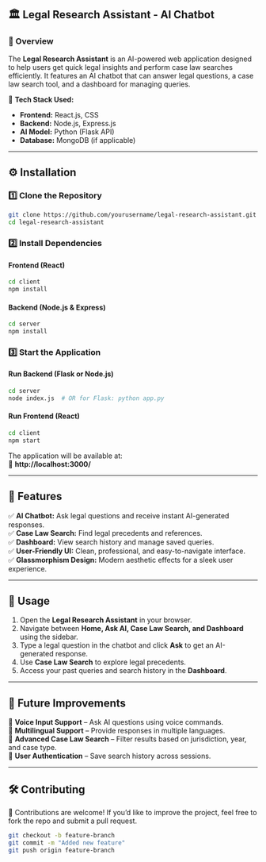 ## 🏛️ Legal Research Assistant - AI Chatbot  

### 📖 Overview  
The **Legal Research Assistant** is an AI-powered web application designed to help users get quick legal insights and perform case law searches efficiently. It features an AI chatbot that can answer legal questions, a case law search tool, and a dashboard for managing queries.  

🚀 **Tech Stack Used:**  
- **Frontend:** React.js, CSS  
- **Backend:** Node.js, Express.js  
- **AI Model:** Python (Flask API)  
- **Database:** MongoDB (if applicable)  

---

## ⚙️ Installation  

### 1️⃣ **Clone the Repository**  
```bash
git clone https://github.com/yourusername/legal-research-assistant.git
cd legal-research-assistant
```

### 2️⃣ **Install Dependencies**  

#### **Frontend (React)**
```bash
cd client
npm install
```

#### **Backend (Node.js & Express)**
```bash
cd server
npm install
```

### 3️⃣ **Start the Application**  

#### **Run Backend (Flask or Node.js)**
```bash
cd server
node index.js  # OR for Flask: python app.py
```

#### **Run Frontend (React)**
```bash
cd client
npm start
```

The application will be available at:  
🔗 **http://localhost:3000/**  

---

## 🌟 Features  

✅ **AI Chatbot:** Ask legal questions and receive instant AI-generated responses.  
✅ **Case Law Search:** Find legal precedents and references.  
✅ **Dashboard:** View search history and manage saved queries.  
✅ **User-Friendly UI:** Clean, professional, and easy-to-navigate interface.  
✅ **Glassmorphism Design:** Modern aesthetic effects for a sleek user experience.  

---

## 📌 Usage  

1. Open the **Legal Research Assistant** in your browser.  
2. Navigate between **Home, Ask AI, Case Law Search, and Dashboard** using the sidebar.  
3. Type a legal question in the chatbot and click **Ask** to get an AI-generated response.  
4. Use **Case Law Search** to explore legal precedents.  
5. Access your past queries and search history in the **Dashboard**.  

---

## 🚀 Future Improvements  

🔹 **Voice Input Support** – Ask AI questions using voice commands.  
🔹 **Multilingual Support** – Provide responses in multiple languages.  
🔹 **Advanced Case Law Search** – Filter results based on jurisdiction, year, and case type.  
🔹 **User Authentication** – Save search history across sessions.  

---

## 🛠️ Contributing  

👥 Contributions are welcome! If you’d like to improve the project, feel free to fork the repo and submit a pull request.  

```bash
git checkout -b feature-branch
git commit -m "Added new feature"
git push origin feature-branch
```
